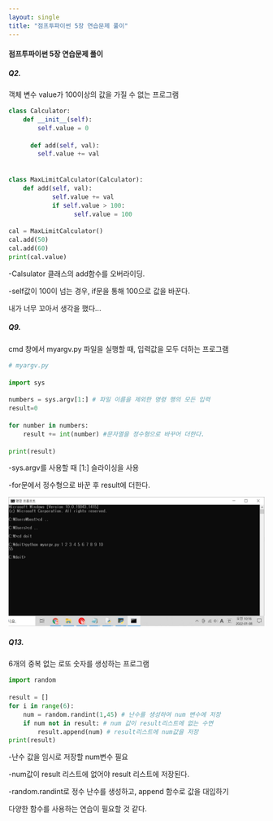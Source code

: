 ```yaml
---
layout: single
title: "점프투파이썬 5장 연습문제 풀이"
---
```



#### 점프투파이썬 5장 연습문제 풀이


##### Q2.

객체 변수 value가 100이상의 값을 가질 수 없는 프로그램

```python
class Calculator:
    def __init__(self):
        self.value = 0
        
	  def add(self, val):
    	self.value += val


class MaxLimitCalculator(Calculator):
    def add(self, val):
		    self.value += val
		    if self.value > 100:
			      self.value = 100
        
cal = MaxLimitCalculator()
cal.add(50)
cal.add(60)
print(cal.value)
```

-Calsulator 클래스의 add함수를 오버라이딩.

-self값이 100이 넘는 경우, if문을 통해 100으로 값을 바꾼다. 

내가 너무 꼬아서 생각을 했다... 





##### Q9.

cmd 창에서 myargv.py 파일을 실행할 때, 입력값을 모두 더하는 프로그램 

```python
# myargv.py

import sys

numbers = sys.argv[1:] # 파일 이름을 제외한 명령 행의 모든 입력
result=0

for number in numbers:
    result += int(number) #문자열을 정수형으로 바꾸어 더한다.

print(result)
```

-sys.argv를 사용할 때 [1:] 슬라이싱을 사용

-for문에서 정수형으로 바꾼 후 result에 더한다.

![JPT5-9](../images/JPT5-9.JPG)


##### Q13.

6개의 중복 없는 로또 숫자를 생성하는 프로그램

```python
import random

result = []
for i in range(6):
    num = random.randint(1,45) # 난수를 생성하여 num 변수에 저장
    if num not in result: # num 값이 result리스트에 없는 수면
        result.append(num) # result리스트에 num값을 저장
print(result)
```

-난수 값을 임시로 저장할 num변수 필요

-num값이 result 리스트에 없어야 result 리스트에 저장된다.

-random.randint로 정수 난수를 생성하고, append 함수로 값을 대입하기



다양한 함수를 사용하는 연습이 필요할 것 같다.
